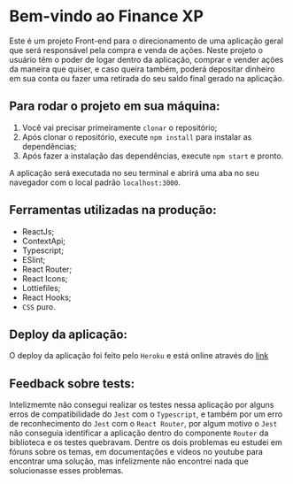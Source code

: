 # Bem-vindo ao Finance XP

Este é um projeto Front-end para o direcionamento de uma aplicação geral que será responsável pela compra e venda de ações.
Neste projeto o usuário têm o poder de logar dentro da aplicação, comprar e vender ações da maneira que quiser, e caso queira também, poderá depositar dinheiro em sua conta ou fazer uma retirada do seu saldo final gerado na aplicação.

## Para rodar o projeto em sua máquina:

1. Você vai precisar primeiramente `clonar` o repositório;
2. Após clonar o repositório, execute `npm install` para instalar as dependências;
3. Após fazer a instalação das dependências, execute `npm start` e pronto.

A aplicação será executada no seu terminal e abrirá uma aba no seu navegador com o local padrão `localhost:3000`.

## Ferramentas utilizadas na produção:

- ReactJs;
- ContextApi;
- Typescript;
- ESlint;
- React Router;
- React Icons;
- Lottiefiles;
- React Hooks;
- `CSS` puro.

## Deploy da aplicação:

O deploy da aplicação foi feito pelo `Heroku` e está online através do [link](https://financexp.herokuapp.com)

## Feedback sobre tests:

Intelizmemte não consegui realizar os testes nessa aplicação por alguns erros de compatibilidade do `Jest` com o `Typescript`, e também por um erro de reconhecimento do `Jest` com o `React Router`,
por algum motivo o `Jest` não conseguia identificar a aplicação dentro do componente `Router` da biblioteca e os testes quebravam.
Dentre os dois problemas eu estudei em fóruns sobre os temas, em documentações e videos no youtube para encontrar uma solução, mas infelizmente não encontrei nada que solucionasse esses problemas.
